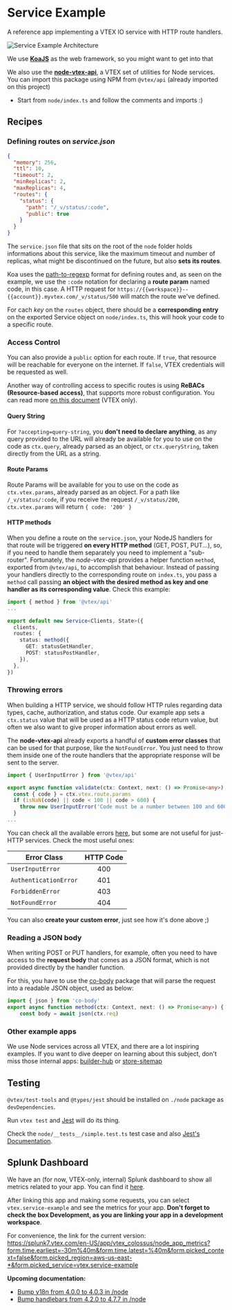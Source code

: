 

# Service Example

A reference app implementing a VTEX IO service with HTTP route handlers.

![Service Example Architecture](https://user-images.githubusercontent.com/18706156/77381360-72489680-6d5c-11ea-9da8-f4f03b6c5f4c.jpg)

We use [**KoaJS**](https://koajs.com/) as the web framework, so you might want to get into that

We also use the [**node-vtex-api**](https://github.com/vtex/node-vtex-api), a VTEX set of utilities for Node services. You can import this package using NPM from `@vtex/api` (already imported on this project)

- Start from `node/index.ts` and follow the comments and imports :)

## Recipes

### Defining routes on _service.json_ 
```json
{
  "memory": 256,
  "ttl": 10,
  "timeout": 2,
  "minReplicas": 2,
  "maxReplicas": 4,
  "routes": {
    "status": {
      "path": "/_v/status/:code",
      "public": true
    }
  }
}
```

The `service.json` file that sits on the root of the `node` folder holds informations about this service, like the maximum timeout and number of replicas, what might be discontinued on the future, but also **sets its routes**. 

Koa uses the [path-to-regexp](https://github.com/pillarjs/path-to-regexp) format for defining routes and, as seen on the example, we use the `:code` notation for declaring a **route param** named code, in this case. A HTTP request for `https://{{workspace}}--{{account}}.myvtex.com/_v/status/500` will match the route we've defined. 

For cach _key_ on the `routes` object, there should be a **corresponding entry** on the exported Service object on `node/index.ts`, this will hook your code to a specific route.

### Access Control
You can also provide a `public` option for each route. If `true`, that resource will be reachable for everyone on the internet. If `false`, VTEX credentials will be requested as well.

Another way of controlling access to specific routes is using **ReBACs (Resource-based access)**, that supports more robust configuration. You can read more [on this document](https://docs.google.com/document/d/1ZxNHMFIXfXz3BgTN9xyrHL3V5dYz14wivYgQjRBZ6J8/edit#heading=h.z7pad3qd2qw7) (VTEX only).

#### Query String
For `?accepting=query-string`, you **don't need to declare anything**, as any query provided to the URL will already be available for you to use on the code as `ctx.query`, already parsed as an object, or `ctx.queryString`, taken directly from the URL as a string.

#### Route Params
Route Params will be available for you to use on the code as `ctx.vtex.params`, already parsed as an object.
For a path like `/_v/status/:code`, if you receive the request `/_v/status/200`, `ctx.vtex.params` will return `{ code: '200' }`

#### HTTP methods
When you define a route on the `service.json`, your NodeJS handlers for that route will be triggered  **on every HTTP method** (GET, POST, PUT...), so, if you need to handle them separately you need to implement a "sub-router". Fortunately, the _node-vtex-api_ provides a helper function `method`, exported from `@vtex/api`, to accomplish that behaviour. Instead of passing your handlers directly to the corresponding route on `index.ts`, you pass a `method` call passing **an object with the desired method as key and one handler as its corresponding value**. Check this example:
```typescript
import { method } from '@vtex/api'
...

export default new Service<Clients, State>({
  clients,
  routes: {
    status: method({
      GET: statusGetHandler,
      POST: statusPostHandler,
    }),
  },
})
```

### Throwing errors

When building a HTTP service, we should follow HTTP rules regarding data types, cache, authorization, and status code. Our example app sets a `ctx.status` value that will be used as a HTTP status code return value, but often we also want to give proper information about errors as well.

The **node-vtex-api** already exports a handful of **custom error classes** that can be used for that purpose, like the `NotFoundError`. You just need to throw them inside one of the route handlers that the appropriate response will be sent to the server.

```typescript
import { UserInputError } from '@vtex/api'

export async function validate(ctx: Context, next: () => Promise<any>) {
  const { code } = ctx.vtex.route.params
  if (isNaN(code) || code < 100 || code > 600) {
    throw new UserInputError('Code must be a number between 100 and 600')
  }
...
```

You can check all the available errors [here](https://github.com/vtex/node-vtex-api/tree/fd6139349de4e68825b1074f1959dd8d0c8f4d5b/src/errors), but some are not useful for just-HTTP services. Check the most useful ones:

|Error Class | HTTP Code |
|--|:--:|
| `UserInputError` | 400 |
| `AuthenticationError` | 401 |
| `ForbiddenError` | 403 |
| `NotFoundError` | 404 |

You can also **create your custom error**, just see how it's done above ;)

### Reading a JSON body

When writing POST or PUT handlers, for example, often you need to have access to the **request body** that comes as a JSON format, which is not provided directly by the handler function.

For this, you have to use the [co-body](https://www.npmjs.com/package/co-body) package that will parse the request into a readable JSON object, used as below: 
```typescript
import { json } from 'co-body'
export async function method(ctx: Context, next: () => Promise<any>) {
    const body = await json(ctx.req)
```

### Other example apps

We use Node services across all VTEX, and there are a lot inspiring examples. If you want to dive deeper on learning about this subject, don't miss those internal apps: [builder-hub](https://github.com/vtex/builder-hub) or [store-sitemap](https://github.com/vtex-apps/store-sitemap)


## Testing

`@vtex/test-tools` and `@types/jest` should be installed on `./node` package as `devDependencies`.

Run `vtex test` and [Jest](https://jestjs.io/) will do its thing.

Check the `node/__tests__/simple.test.ts` test case and also [Jest's Documentation](https://jestjs.io/docs/en/getting-started).

## Splunk Dashboard

We have an (for now, VTEX-only, internal) Splunk dashboard to show all metrics related to your app. You can find it [here](https://splunk7.vtex.com/en-US/app/vtex_colossus/node_app_metrics).

After linking this app and making some requests, you can select `vtex.service-example` and see the metrics for your app. **Don't forget to check the box Development, as you are linking your app in a development workspace**.

For convenience, the link for the current version: https://splunk7.vtex.com/en-US/app/vtex_colossus/node_app_metrics?form.time.earliest=-30m%40m&form.time.latest=%40m&form.picked_context=false&form.picked_region=aws-us-east-*&form.picked_service=vtex.service-example


**Upcoming documentation:**

 - [Bump y18n from 4.0.0 to 4.0.3 in /node](https://github.com/vtex-apps/service-example/pull/40)
 - [Bump handlebars from 4.2.0 to 4.7.7 in /node](https://github.com/vtex-apps/service-example/pull/42)